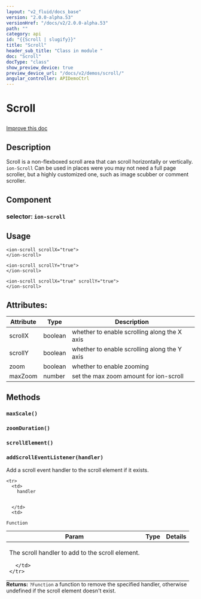 ```yaml
---
layout: "v2_fluid/docs_base"
version: "2.0.0-alpha.53"
versionHref: "/docs/v2/2.0.0-alpha.53"
path: ""
category: api
id: "{{Scroll | slugify}}"
title: "Scroll"
header_sub_title: "Class in module "
doc: "Scroll"
docType: "class"
show_preview_device: true
preview_device_url: "/docs/v2/demos/scroll/"
angular_controller: APIDemoCtrl 
---
```










<h1 class="api-title">


Scroll






</h1>

<a class="improve-v2-docs" href='http://github.com/driftyco/ionic/edit/2.0/ionic/components/scroll/scroll.ts#L7'>
Improve this doc
</a>






<!-- description -->
<h2>Description</h2>

<p>Scroll is a non-flexboxed scroll area that can scroll horizontally or vertically. <code>ion-Scroll</code> Can be used in places were you may not need a full page scroller, but a highly customized one, such as image scubber or comment scroller.</p>


<h2>Component</h2>
<h3>selector: <code>ion-scroll</code></h3>
<!-- @usage tag -->

<h2>Usage</h2>

<pre><code class="lang-html">&lt;ion-scroll scrollX=&quot;true&quot;&gt;
&lt;/ion-scroll&gt;

&lt;ion-scroll scrollY=&quot;true&quot;&gt;
&lt;/ion-scroll&gt;

&lt;ion-scroll scrollX=&quot;true&quot; scrollY=&quot;true&quot;&gt;
&lt;/ion-scroll&gt;
</code></pre>




<!-- @property tags -->

<h2>Attributes:</h2>
<table class="table" style="margin:0;">
<thead>
<tr>
<th>Attribute</th>




















<th>Type</th>


<th>Description</th>
</tr>
</thead>
<tbody>

<tr>
<td>
scrollX
</td>


<td>
boolean
</td>


<td>
whether to enable scrolling along the X axis
</td>
</tr>

<tr>
<td>
scrollY
</td>


<td>
boolean
</td>


<td>
whether to enable scrolling along the Y axis
</td>
</tr>

<tr>
<td>
zoom
</td>


<td>
boolean
</td>


<td>
whether to enable zooming
</td>
</tr>

<tr>
<td>
maxZoom
</td>


<td>
number
</td>


<td>
set the max zoom amount for ion-scroll
</td>
</tr>

</tbody>
</table>


<!-- methods on the class -->

<h2>Methods</h2>

<div id="maxScale"></div>

<h3>
<code>maxScale()</code>
  

</h3>












<div id="zoomDuration"></div>

<h3>
<code>zoomDuration()</code>
  

</h3>












<div id="scrollElement"></div>

<h3>
<code>scrollElement()</code>
  

</h3>












<div id="addScrollEventListener"></div>

<h3>
<code>addScrollEventListener(handler)</code>
  

</h3>

Add a scroll event handler to the scroll element if it exists.


<table class="table param-table" style="margin:0;">
  <thead>
    <tr>
      <th>Param</th>
      <th>Type</th>
      <th>Details</th>
    </tr>
  </thead>
  <tbody>
    
    <tr>
      <td>
        handler
        
        
      </td>
      <td>
        
  <code>Function</code>
      </td>
      <td>
        <p>The scroll handler to add to the scroll element.</p>

        
      </td>
    </tr>
    
  </tbody>
</table>





<div class="return-value">
<i class="icon ion-arrow-return-left"></i>
<b>Returns:</b> 
  <code>?Function</code> a function to remove the specified handler, otherwise
undefined if the scroll element doesn't exist.
</div>


<!-- related link --><!-- end content block -->


<!-- end body block -->


